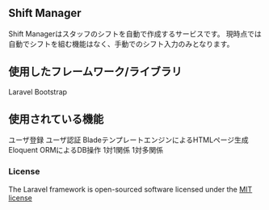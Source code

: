 ## Shift Manager
Shift Managerはスタッフのシフトを自動で作成するサービスです。
現時点では自動でシフトを組む機能はなく、手動でのシフト入力のみとなります。

## 使用したフレームワーク/ライブラリ
Laravel
Bootstrap

## 使用されている機能
ユーザ登録
ユーザ認証
BladeテンプレートエンジンによるHTMLページ生成
Eloquent ORMによるDB操作
1対1関係
1対多関係


### License

The Laravel framework is open-sourced software licensed under the [MIT license](http://opensource.org/licenses/MIT)
